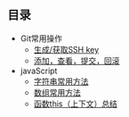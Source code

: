 ## 目录

* Git常用操作
    * [生成/获取SSH key](https://github.com/Alley23/Notes-li/blob/master/resource/SSH-set.md)
    * [添加，查看，提交，回滚](https://github.com/Alley23/Notes-li/blob/master/resource/git-base-operation.md)
* javaScript
    * [字符串常用方法](https://github.com/Alley23/Notes-li/blob/master/resource/string.md)
    * [数组常用方法](https://github.com/Alley23/Notes-li/blob/master/resource/array.md)
    * [函数this（上下文）总结](https://github.com/Alley23/Notes-li/blob/master/resource/this_zj.md)